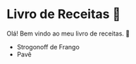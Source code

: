 # Livro de Receitas :chicken:

Olá! Bem vindo ao meu livro de receitas. :chicken:

 - Strogonoff de Frango
 - Pavê

